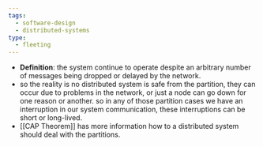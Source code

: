 ```yaml
---
tags:
  - software-design
  - distributed-systems
type:
  - fleeting
---
```


- **Definition**: the system continue to operate despite an arbitrary number of messages being dropped or delayed by the network.
- so the reality is no distributed system is safe from the partition, they can occur due to problems in the network, or just a node can go down for one reason or another. so in any of those partition cases we have an interruption in our system communication, these interruptions can be short or long-lived.
- [[CAP Theorem]] has more information how to a distributed system should deal with the partitions.